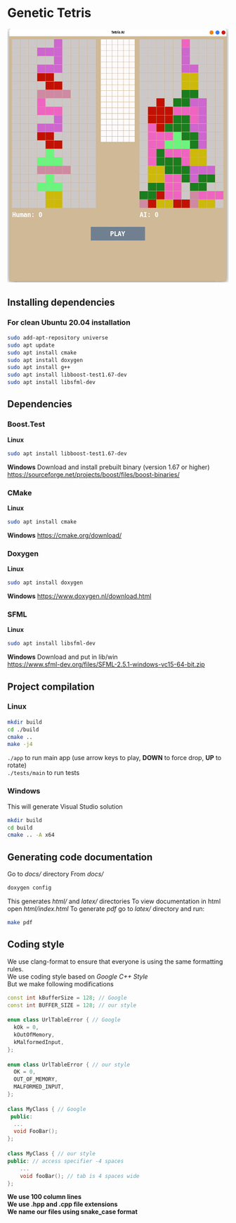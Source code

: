 # Genetic Tetris
![projectState](/res/state.png)
## Installing dependencies
### For clean Ubuntu 20.04 installation
```sh
sudo add-apt-repository universe
sudo apt update
sudo apt install cmake
sudo apt install doxygen
sudo apt install g++
sudo apt install libboost-test1.67-dev
sudo apt install libsfml-dev
```

## Dependencies
### Boost.Test
**Linux**
```sh
sudo apt install libboost-test1.67-dev
```
**Windows**
Download and install prebuilt binary (version 1.67 or higher) <br>
https://sourceforge.net/projects/boost/files/boost-binaries/

### CMake
**Linux**
```sh
sudo apt install cmake
```
**Windows**
https://cmake.org/download/

### Doxygen
**Linux**
```sh
sudo apt install doxygen
```
**Windows**
https://www.doxygen.nl/download.html

### SFML
**Linux**
```sh
sudo apt install libsfml-dev
```
**Windows**
Download and put in lib/win <br>
https://www.sfml-dev.org/files/SFML-2.5.1-windows-vc15-64-bit.zip


## Project compilation
### Linux
```sh
mkdir build
cd ./build
cmake ..
make -j4
```
`./app` to run main app (use arrow keys to play, **DOWN** to force drop, **UP** to rotate) <br>
`./tests/main` to run tests

### Windows
This will generate Visual Studio solution
```sh
mkdir build
cd build
cmake .. -A x64
```


## Generating code documentation
Go to *docs/* directory
From *docs/*
```sh
doxygen config
```
This generates *html/* and *latex/* directories
To view documentation in html open *html/index.html*
To generate *pdf* go to *latex/* directory and run:
```sh
make pdf
```


## Coding style
We use clang-format to ensure that everyone is using the same formatting rules. <br>
We use coding style based on *Google C++ Style* <br>
But we make following modifications <br>
```c++
const int kBufferSize = 128; // Google
const int BUFFER_SIZE = 128; // our style

enum class UrlTableError { // Google
  kOk = 0,
  kOutOfMemory,
  kMalformedInput,
};

enum class UrlTableError { // our style
  OK = 0,
  OUT_OF_MEMORY,
  MALFORMED_INPUT,
};

class MyClass { // Google
 public:
  ...
  void FooBar();
};

class MyClass { // our style
public: // access specifier -4 spaces
    ...
    void fooBar(); // tab is 4 spaces wide
};
```
**We use 100 column lines** <br>
**We use .hpp and .cpp file extensions** <br>
**We name our files using snake_case format** <br>
